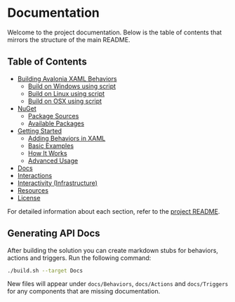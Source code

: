 # Documentation

Welcome to the project documentation. Below is the table of contents that mirrors the structure of the main README.

## Table of Contents

- [Building Avalonia XAML Behaviors](../README.md#building-avalonia-xaml-behaviors)
  - [Build on Windows using script](../README.md#build-on-windows-using-script)
  - [Build on Linux using script](../README.md#build-on-linux-using-script)
  - [Build on OSX using script](../README.md#build-on-osx-using-script)
- [NuGet](../README.md#nuget)
  - [Package Sources](../README.md#package-sources)
  - [Available Packages](../README.md#available-packages)
- [Getting Started](../README.md#getting-started)
  - [Adding Behaviors in XAML](../README.md#adding-behaviors-in-xaml)
  - [Basic Examples](../README.md#basic-examples)
  - [How It Works](../README.md#how-it-works)
  - [Advanced Usage](../README.md#advanced-usage)
- [Docs](../README.md#docs)
- [Interactions](../README.md#interactions)
- [Interactivity (Infrastructure)](../README.md#interactivity-infrastructure)
- [Resources](../README.md#resources)
- [License](../README.md#license)

For detailed information about each section, refer to the [project README](../README.md).

## Generating API Docs

After building the solution you can create markdown stubs for behaviors,
actions and triggers. Run the following command:

```bash
./build.sh --target Docs
```

New files will appear under `docs/Behaviors`, `docs/Actions` and `docs/Triggers`
for any components that are missing documentation.
